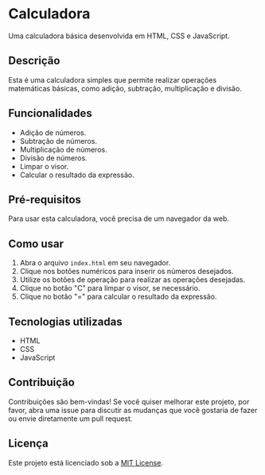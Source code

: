 # Calculadora

Uma calculadora básica desenvolvida em HTML, CSS e JavaScript.

## Descrição

Esta é uma calculadora simples que permite realizar operações matemáticas básicas, como adição, subtração, multiplicação e divisão.

## Funcionalidades

- Adição de números.
- Subtração de números.
- Multiplicação de números.
- Divisão de números.
- Limpar o visor.
- Calcular o resultado da expressão.

## Pré-requisitos

Para usar esta calculadora, você precisa de um navegador da web.

## Como usar

1. Abra o arquivo `index.html` em seu navegador.
2. Clique nos botões numéricos para inserir os números desejados.
3. Utilize os botões de operação para realizar as operações desejadas.
4. Clique no botão "C" para limpar o visor, se necessário.
5. Clique no botão "=" para calcular o resultado da expressão.

## Tecnologias utilizadas

- HTML
- CSS
- JavaScript

## Contribuição

Contribuições são bem-vindas! Se você quiser melhorar este projeto, por favor, abra uma issue para discutir as mudanças que você gostaria de fazer ou envie diretamente um pull request.

## Licença

Este projeto está licenciado sob a [MIT License](LICENSE).
